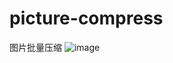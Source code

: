 # picture-compress
图片批量压缩
![image](https://github.com/user-attachments/assets/ec048fb8-68fd-4d14-8745-8d3ed78d98d5)
